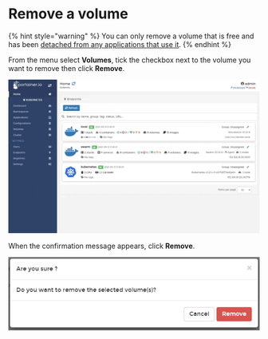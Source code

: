 # Remove a volume

{% hint style="warning" %}
You can only remove a volume that is free and has been [detached from any applications that use it](../applications/detach-volume.md).
{% endhint %}

From the menu select **Volumes**, tick the checkbox next to the volume you want to remove then click **Remove**.

![](../../../.gitbook/assets/volumes-k8s-remove-1.gif)

When the confirmation message appears, click **Remove**.

![](../../../.gitbook/assets/volumes-k8s-remove-2.png)



